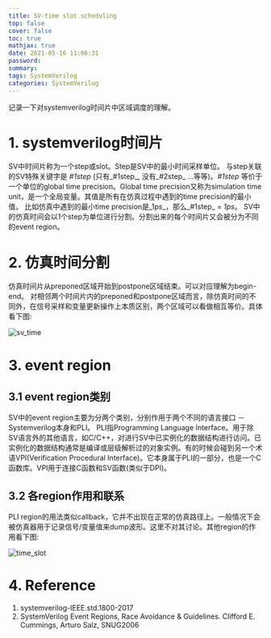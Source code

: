 ```yaml
---
title: SV-time slot scheduling
top: false
cover: false
toc: true
mathjax: true
date: 2021-05-16 11:06:31
password:
summary:
tags: SystemVerilog
categories: SystemVerilog
---
```



记录一下对systemverilog时间片中区域调度的理解。

<!--- more --->

# 1. systemverilog时间片
SV中时间片称为一个step或slot。Step是SV中的最小时间采样单位。
与step关联的SV特殊关键字是 _#1step_ (只有_#1step_, 没有_#2step_ ...等等)。_#1step_ 等价于一个单位的global time precision。Global time precision又称为simulation time unit，是一个全局变量。其值是所有在仿真过程中遇到的time precision的最小值。
比如仿真中遇到的最小time precision是_1ps_，那么_#1step_ = _1ps_。
SV中的仿真时间会以1个step为单位进行分割。分割出来的每个时间片又会被分为不同的event region。

# 2. 仿真时间分割
仿真时间片从preponed区域开始到postpone区域结束。可以对应理解为begin-end。
对相邻两个时间片内的preponed和postpone区域而言，除仿真时间的不同外，在信号采样和变量更新操作上本质区别，两个区域可以看做相互等价。具体看下图:

![sv_time](sv-time.jpeg)


# 3. event region

## 3.1 event region类别
SV中的event region主要为分两个类别，分别作用于两个不同的语言接口 － Systemverilog本身和PLI。
PLI指Programming Language Interface。用于除SV语言外的其他语言，如C/C++，对进行SV中已实例化的数据结构进行访问。已实例化的数据结构通常是编译或层级解析过的对象实例。有的时候会碰到另一个术语VPI(Verification Procedural Interface)。它本身属于PLI的一部分，也是一个C函数库。VPI用于连接C函数和SV函数(类似于DPI)。


## 3.2 各region作用和联系
PLI region的用法类似callback，它并不出现在正常的仿真路径上。一般情况下会被仿真器用于记录信号/变量值来dump波形。这里不对其讨论。其他region的作用看下图:

![time_slot](time_slot.jpeg)



# 4. Reference
1. systemverilog-IEEE.std.1800-2017
2. SystemVerilog Event Regions, Race Avoidance & Guidelines. Clifford E. Cummings, Arturo Salz, SNUG2006

